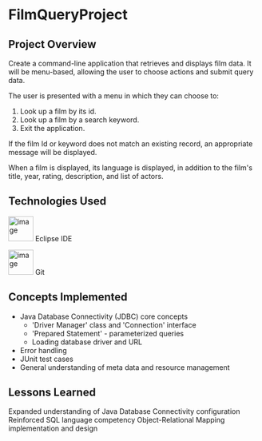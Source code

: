 # FilmQueryProject

## Project Overview

Create a command-line application that retrieves and displays film data. It will be menu-based, allowing the user to choose actions and submit query data.

The user is presented with a menu in which they can choose to:

1. Look up a film by its id.
2. Look up a film by a search keyword.
3. Exit the application.

If the film Id or keyword does not match an existing record, an appropriate message will be displayed.

When a film is displayed, its language is displayed, in addition to the film's title, year, rating, description, and list of actors.

## Technologies Used

<p> <img src= "https://cdn.freebiesupply.com/logos/large/2x/eclipse-11-logo-png-transparent.png" alt= "image" 
width= "50" height= "50"> Eclipse IDE <br>

<img src= "https://1000logos.net/wp-content/uploads/2020/08/Git-Emblem.jpg" alt= "image"
width= "50" height= "50"> Git </p>

## Concepts Implemented

- Java Database Connectivity (JDBC) core concepts
    - 'Driver Manager' class and 'Connection' interface
    - 'Prepared Statement' - parameterized queries
    - Loading database driver and URL
- Error handling
- JUnit test cases
- General understanding of meta data and resource management

## Lessons Learned

Expanded understanding of Java Database Connectivity configuration
Reinforced SQL language competency
Object-Relational Mapping implementation and design

